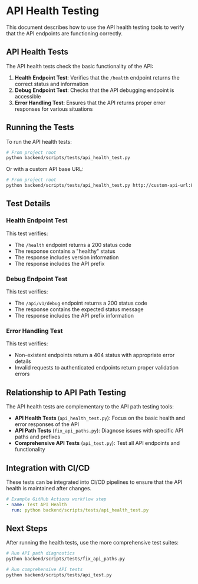 # API Health Testing

This document describes how to use the API health testing tools to verify that the API endpoints are functioning correctly.

## API Health Tests

The API health tests check the basic functionality of the API:

1. **Health Endpoint Test**: Verifies that the `/health` endpoint returns the correct status and information
2. **Debug Endpoint Test**: Checks that the API debugging endpoint is accessible
3. **Error Handling Test**: Ensures that the API returns proper error responses for various situations

## Running the Tests

To run the API health tests:

```bash
# From project root
python backend/scripts/tests/api_health_test.py
```

Or with a custom API base URL:

```bash
# From project root
python backend/scripts/tests/api_health_test.py http://custom-api-url:8000
```

## Test Details

### Health Endpoint Test

This test verifies:
- The `/health` endpoint returns a 200 status code
- The response contains a "healthy" status
- The response includes version information
- The response includes the API prefix

### Debug Endpoint Test

This test verifies:
- The `/api/v1/debug` endpoint returns a 200 status code
- The response contains the expected status message
- The response includes the API prefix information

### Error Handling Test

This test verifies:
- Non-existent endpoints return a 404 status with appropriate error details
- Invalid requests to authenticated endpoints return proper validation errors

## Relationship to API Path Testing

The API health tests are complementary to the API path testing tools:

- **API Health Tests** (`api_health_test.py`): Focus on the basic health and error responses of the API
- **API Path Tests** (`fix_api_paths.py`): Diagnose issues with specific API paths and prefixes
- **Comprehensive API Tests** (`api_test.py`): Test all API endpoints and functionality

## Integration with CI/CD

These tests can be integrated into CI/CD pipelines to ensure that the API health is maintained after changes.

```yaml
# Example GitHub Actions workflow step
- name: Test API Health
  run: python backend/scripts/tests/api_health_test.py
```

## Next Steps

After running the health tests, use the more comprehensive test suites:

```bash
# Run API path diagnostics
python backend/scripts/tests/fix_api_paths.py

# Run comprehensive API tests
python backend/scripts/tests/api_test.py
``` 